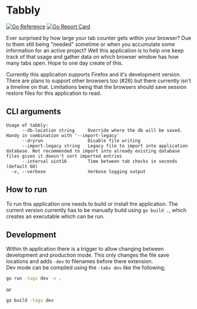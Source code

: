 # Tabbly
[![Go Reference](https://pkg.go.dev/badge/github.com/Electrenator/tabbly.svg)](https://pkg.go.dev/github.com/Electrenator/tabbly)
[![Go Report Card](https://goreportcard.com/badge/github.com/Electrenator/tabbly)](https://goreportcard.com/report/github.com/Electrenator/tabbly)

Ever surprised by how large your tab counter gets within your browser? Due to them still being "needed" sometime or when you accumulate some information for an active project? Well this application is to help one keep track of that usage and gather data on which browser window has how many tabs open. Hope to one day create of this.

Currently this application supports Firefox and it's development version. There are plans to support other browsers too (#26) but there currently isn't a timeline on that. Limitations being that the browsers should save session restore files for this application to read.

## CLI arguments
```
Usage of tabbly:
      --db-location string     Override where the db will be saved. Handy in combination with '--import-legacy'
      --dryrun                 Disable file writing
      --import-legacy string   Legacy file to import into application database. Not recommended to import into already existing database files given it doesn't sort imported entries
      --interval uint16        Time between tab checks in seconds (default 60)
  -v, --verbose                Verbose logging output
```

## How to run
To run this application one needs to build or install the application. The current version currently has to be manually build using `go build .`, which creates an executable which can be run.

## Development
Within th application there is a trigger to allow changing between development and production mode. This only changes the file save locations and adds `-dev` to filenames before there extension.  
Dev mode can be compiled using the `-tabs dev` like the following;
```sh
go run -tags dev -v .
```
or
```sh
go build -tags dev
```
